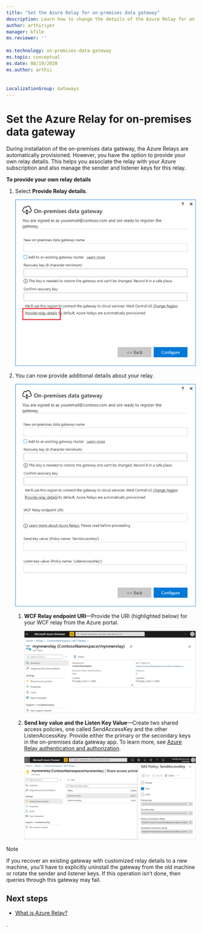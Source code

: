 ```yaml
---
title: "Set the Azure Relay for on-premises data gateway"
description: Learn how to change the details of the Azure Relay for an on-premises data gateway.
author: arthiriyer
manager: kfile
ms.reviewer: ''

ms.technology: on-premises-data-gateway
ms.topic: conceptual
ms.date: 08/19/2020
ms.author: arthii


LocalizationGroup: Gateways
---
```


# Set the Azure Relay for on-premises data gateway

During installation of the on-premises data gateway, the Azure Relays are automatically provisioned. However, you have the option to provide your own relay details. This helps you associate the relay with your Azure subscription and also manage the sender and listener keys for this relay. 

**To provide your own relay details**

1.	Select **Provide Relay details**. 

    ![Select Provide Relay details](media/service-gateway-azure-relay/configure-gateway-2.png)

2.	You can now provide additional details about your relay.

    ![Provide additional relay details](media/service-gateway-azure-relay/provide-relay-details.png)
 
    1. **WCF Relay endpoint URI**&mdash;Provide the URI (highlighted below) for your WCF relay from the Azure portal.

       ![Provide the WCF relay URI](media/service-gateway-azure-relay/wfc-relay-uri.png)
  
    2. **Send key value and the Listen Key Value**&mdash;Create two shared access policies, one called SendAccessKey and the other ListenAccessKey. Provide either the primary or the secondary keys in the on-premises data gateway app. To learn more, see [Azure Relay authentication and authorization](https://docs.microsoft.com/azure/azure-relay/relay-authentication-and-authorization).

       ![Send and listen access keys](media/service-gateway-azure-relay/send-access-key-policy.png)

>[!Note]
>If you recover an existing gateway with customized relay details to a new machine, you'll have to explicitly uninstall the gateway from the old machine or rotate the sender and listener keys. If this operation isn’t done, then queries through this gateway may fail.

## Next steps

- [What is Azure Relay?](https://docs.microsoft.com/azure/azure-relay/relay-what-is-it)
  
. 
